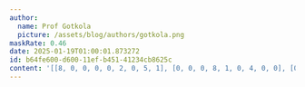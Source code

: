 ```yaml
---
author:
  name: Prof Gotkola
  picture: /assets/blog/authors/gotkola.png
maskRate: 0.46
date: 2025-01-19T01:00:01.873272
id: b64fe600-d600-11ef-b451-41234cb8625c
content: '[[8, 0, 0, 0, 0, 2, 0, 5, 1], [0, 0, 0, 8, 1, 0, 4, 0, 0], [0, 0, 0, 0, 5, 6, 3, 0, 0], [7, 4, 9, 2, 6, 0, 8, 1, 0], [1, 2, 6, 0, 0, 0, 5, 0, 7], [3, 8, 0, 4, 0, 0, 2, 0, 9], [0, 1, 0, 5, 0, 0, 6, 3, 4], [0, 5, 7, 1, 3, 4, 0, 0, 2], [0, 3, 0, 0, 8, 9, 1, 7, 5]]'
---
```

